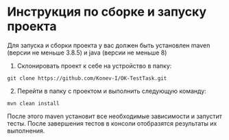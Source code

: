 # Инструкция по сборке и запуску проекта
Для запуска и сборки проекта у вас должен быть установлен maven (версии не меньше 3.8.5) и java (версии не меньше 8)

1. Склонировать проект к себе на устройство в папку:
```
git clone https://github.com/Konev-I/OK-TestTask.git
```

2. Перейти в папку с проектом и выполнить следующую команду:
```
mvn clean install
```

После этого maven установит все необходимые зависимости и запустит тесты.
После завершения тестов в консоли отобразятся результаты их выполнения.
